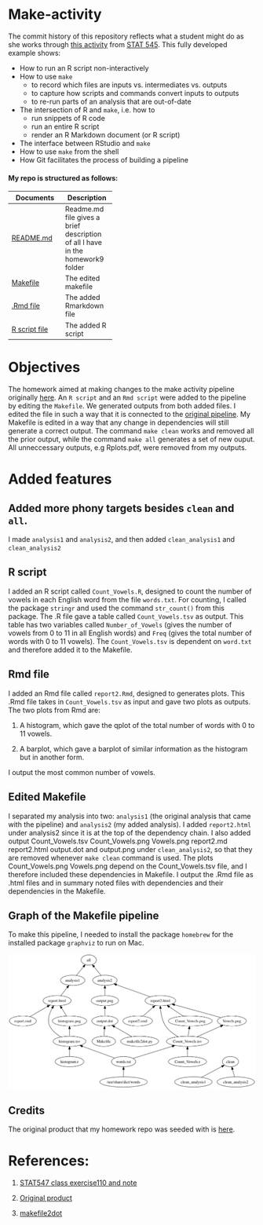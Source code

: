 Make-activity
=============

The commit history of this repository reflects what a student might do as she works through [this activity](http://stat545-ubc.github.io/automation04_make-activity.html) from [STAT 545](http://stat545-ubc.github.io). This fully developed example shows:

  * How to run an R script non-interactively
  * How to use `make`
    - to record which files are inputs vs. intermediates vs. outputs
    - to capture how scripts and commands convert inputs to outputs
    - to re-run parts of an analysis that are out-of-date
  * The intersection of R and `make`, i.e. how to
    - run snippets of R code
    - run an entire R script
    - render an R Markdown document (or R script)
  * The interface between RStudio and `make`
  * How to use `make` from the shell
  * How Git facilitates the process of building a pipeline
  
#### My repo is structured as follows:

<table style="width:42%;">
<colgroup>
<col width="23%" />
<col width="18%" />
</colgroup>
<thead>
<tr class="header">
<th><strong>Documents</strong></th>
<th><strong>Description</strong></th>
</tr>
</thead>
<tbody>
<tr class="odd">
<td><a href="https://github.com/STAT545-UBC-students/hw09-funkedavid82/blob/master/README.md">README.md</a></td>
<td>Readme.md file gives a brief description of all I have in the homework9 folder</td>
</tr>
<tr class="even">
<td><a href="https://github.com/STAT545-UBC-students/hw09-funkedavid82/blob/master/Makefile">Makefile</a></td>
<td>The edited makefile </td>
</tr>
<tr class="odd">
<td><a href="https://github.com/STAT545-UBC-students/hw09-funkedavid82/blob/master/report2.Rmd">.Rmd file</a></td>
<td>The added Rmarkdown file </td>
</tr>
<tr class="even">
<td><a href="https://github.com/STAT545-UBC-students/hw09-funkedavid82/blob/master/Count_Vowels.R">R script file</a></td>
<td>The added R script </td>
</tr>
</tbody>
</table>

# Objectives

The homework aimed at making changes to the make activity pipeline originally [here](https://github.com/STAT545-UBC/make-activity). An `R script` and an `Rmd script` were added to the pipeline by editing the `Makefile`. We generated outputs from both added files. I edited the file in such a way that it is connected to the [original pipeline](https://github.com/STAT545-UBC/make-activity). My Makefile is edited in a way that any change in dependencies will still generate a correct output.
The command `make clean` works and removed all the prior output, while the command `make all` generates a set of new ouput. All unneccessary outputs, e.g Rplots.pdf, were removed from my outputs.

# Added features

## Added more phony targets besides `clean` and `all`.

I made `analysis1` and `analysis2`, and then added `clean_analysis1` and `clean_analysis2`

## R script

I added an R script called `Count_Vowels.R`, designed to count the number of vowels in each English word from the file `words.txt`. For counting, I called the package `stringr` and used the command `str_count()` from this package. The .R file gave a table called `Count_Vowels.tsv` as output. This table has two variables called `Number_of_Vowels` (gives the number of vowels from 0 to 11 in all English words) and `Freq` (gives the total number of words with 0 to 11 vowels). The `Count_Vowels.tsv` is dependent on `word.txt` and therefore added it to the Makefile.

## Rmd file

I added an Rmd file called `report2.Rmd`, designed to generates plots. This .Rmd file takes in `Count_Vowels.tsv` as input and gave two plots as outputs. The two plots from Rmd are: 

1. A histogram, which gave the qplot of the total number of words with 0 to 11 vowels. 

2. A barplot, which gave a barplot of similar information as the histogram but in another form.

I output the most common number of vowels.

## Edited Makefile

I separated my analysis into two: `analysis1` (the original analysis that came with the pipeline) and `analysis2` (my added analysis). I added `report2.html` under analysis2 since it is at the top of the dependency chain. I also added output Count_Vowels.tsv Count_Vowels.png Vowels.png report2.md report2.html output.dot and output.png under `clean_analysis2`, so that they are removed whenever `make clean` command is used. The plots Count_Vowels.png Vowels.png depend on the Count_Vowels.tsv file, and I therefore included these dependencies in Makefile. I output the .Rmd file as .html files and in summary noted files with dependencies and their dependencies in the Makefile.

## Graph of the Makefile pipeline 

To make this pipeline, I needed to install the package `homebrew` for the installed package `graphviz` to run on Mac.

![This is the graph of the pipeline](output.png)

## Credits

The original product that my homework repo was seeded with is [here](https://github.com/STAT545-UBC/make-activity).

# References:

1.  [STAT547 class exercise110 and note](https://github.com/funkedavid82/Stat545_participation/tree/master/cm110)

2.  [Original product](https://github.com/STAT545-UBC/make-activity)
  
3. [makefile2dot](https://github.com/vak/makefile2dot)